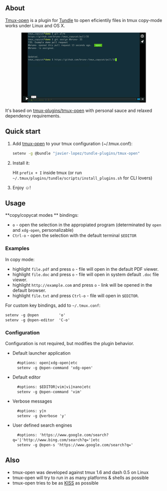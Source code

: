 ## About

[Tmux-open](https://github.com/javier-lopez/tundle-plugins/tree/master/tmux-open) is a plugin for [Tundle](https://github.com/javier-lopez/tundle) to open eficientily files in tmux copy-mode works under Linux and OS X.

<p align="center">
<a href="http://vimeo.com/102455265" target="_blank"><img src="./img/screencast_img.png" alt="tmux-open video"/></a>
</p>

It's based on [tmux-plugins/tmux-open](https://github.com/tmux-plugins/tmux-open) with personal sauce and relaxed dependency requirements.

## Quick start

1. Add [tmux-open](https://github.com/javier-lopez/tundle-plugins/tree/master/tmux-open) to your tmux configuration (~/.tmux.conf):

   ```sh
   setenv -g @bundle "javier-lopez/tundle-plugins/tmux-open"
   ```

2. Install it:

   Hit `prefix + I` inside tmux (or run `~/.tmux/plugins/tundle/scripts/install_plugins.sh` for CLI lovers)

3. Enjoy ☺!

## Usage

**copy/copycat modes ** bindings:

- `o` - open the selection in the appropiated program (determinated by `open` and `xdg-open`, personalizable)
- `Ctrl-o` - open the selection with the default terminal `$EDITOR`

### Examples

In copy mode:

- highlight `file.pdf` and press `o` - file will open in the default PDF viewer.
- highlight `file.doc` and press `o` - file will open in system default `.doc` file viewer.
- highlight `http://example.com` and press `o` - link will be opened in the default browser.
- highlight `file.txt` and press `Ctrl-o` - file will open in `$EDITOR`.

For custom key bindings, add to `~/.tmux.conf`:

    setenv -g @open         'o'
    setenv -g @open-editor  'C-o'

### Configuration

Configuration is not required, but modifies the plugin behavior.

- Default launcher application

        #options: open|xdg-open|etc
        setenv -g @open-command 'xdg-open'

- Default editor

        #options: $EDITOR|vim|vi|nano|etc
        setenv -g @open-command 'vim'

- Verbose messages

        #options: y|n
        setenv -g @verbose 'y'

- User defined search engines

        #options: 'https://www.google.com/search?q='|'http://www.bing.com/search?q='|etc
        setenv -g @open-s 'https://www.google.com/search?q='

## Also

* tmux-open was developed against tmux 1.6 and dash 0.5 on Linux
* tmux-open will try to run in as many platforms & shells as possible
* tmux-open tries to be as [KISS](http://en.wikipedia.org/wiki/KISS_principle) as possible
